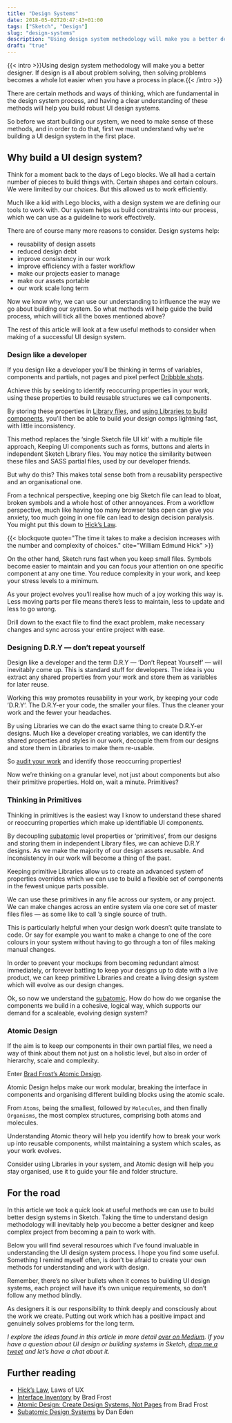 ```yaml
---
title: "Design Systems"
date: 2018-05-02T20:47:43+01:00
tags: ["Sketch", "Design"]
slug: "design-systems"
description: "Using design system methodology will make you a better designer. In this piece you’ll learn some key methods to help you design in systems."
draft: "true"
---
```


{{< intro >}}Using design system methodology will make you a better designer. If design is all about problem solving, then solving problems becomes a whole lot easier when you have a process in place.{{< /intro >}}

There are certain methods and ways of thinking, which are fundamental in the design system process, and having a clear understanding of these methods will help you build robust UI design systems.

So before we start building our system, we need to make sense of these methods, and in order to do that, first we must understand why we’re building a UI design system in the first place.


## Why build a UI design system?

Think for a moment back to the days of Lego blocks. We all had a certain number of pieces to build things with. Certain shapes and certain colours. We were limited by our choices. But this allowed us to work efficiently.

Much like a kid with Lego blocks, with a design system we are defining our tools to work with. Our system helps us build constraints into our process, which we can use as a guideline to work effectively.

There are of course many more reasons to consider. Design systems help:

- reusability of design assets
- reduced design debt
- improve consistency in our work
- improve efficiency with a faster workflow
- make our projects easier to manage
- make our assets portable
- our work scale long term


Now we know why, we can use our understanding to influence the way we go about building our system. So what methods will help guide the build process, which will tick all the boxes mentioned above?

The rest of this article will look at a few useful methods to consider when making of a successful UI design system.


### Design like a developer

If you design like a developer you’ll be thinking in terms of variables, components and partials, not pages and pixel perfect [Dribbble shots](https://blog.intercom.com/the-dribbblisation-of-design/).

Achieve this by seeking to identify reoccurring properties in your work, using these properties to build reusable structures we call components.

By storing these properties in [Library files](https://www.sketchapp.com/docs/libraries/), and [using Libraries to build components](https://blog.usejournal.com/using-sketch-libraries-to-build-a-better-ui-design-system-part-1-26f5660f3c98), you’ll then be able to build your design comps lightning fast, with little inconsistency.

This method replaces the ‘single Sketch file UI kit’ with a multiple file approach, Keeping UI components such as forms, buttons and alerts in independent Sketch Library files. You may notice the similarity between these files and SASS partial files, used by our developer friends.

But why do this? This makes total sense both from a reusability perspective and an organisational one.

From a technical perspective, keeping one big Sketch file can lead to bloat, broken symbols and a whole host of other annoyances. From a workflow perspective, much like having too many browser tabs open can give you anxiety, too much going in one file can lead to design decision paralysis. You might put this down to [Hick’s Law](https://lawsofux.com/hicks-law.html).

{{< blockquote quote="The time it takes to make a decision increases with the number and complexity of choices." cite="William Edmund Hick" >}}

On the other hand, Sketch runs fast when you keep small files. Symbols become easier to maintain and you can focus your attention on one specific component at any one time. You reduce complexity in your work, and keep your stress levels to a minimum.

As your project evolves you’ll realise how much of a joy working this way is. Less moving parts per file means there’s less to maintain, less to update and less to go wrong.

Drill down to the exact file to find the exact problem, make necessary changes and sync across your entire project with ease.


### Designing D.R.Y — don’t repeat yourself

Design like a developer and the term D.R.Y — ’Don’t Repeat Yourself’ — will inevitably come up. This is standard stuff for developers. The idea is you extract any shared properties from your work and store them as variables for later reuse.

Working this way promotes reusability in your work, by keeping your code ’D.R.Y’. The D.R.Y-er your code, the smaller your files. Thus the cleaner your work and the fewer your headaches.

By using Libraries we can do the exact same thing to create D.R.Y-er designs. Much like a developer creating variables, we can identify the shared properties and styles in our work, decouple them from our designs and store them in Libraries to make them re-usable.

So [audit your work](http://bradfrost.com/blog/post/interface-inventory/) and identify those reoccurring properties!

Now we’re thinking on a granular level, not just about components but also their primitive properties. Hold on, wait a minute. Primitives?


### Thinking in Primitives

Thinking in primitives is the easiest way I know to understand these shared or reoccurring properties which make up identifiable UI components.

By decoupling [subatomic](https://daneden.me/2018/01/05/subatomic-design-systems/) level properties or ‘primitives’, from our designs and storing them in independent Library files, we can achieve D.R.Y designs. As we make the majority of our design assets reusable. And inconsistency in our work will become a thing of the past.

Keeping primitive Libraries allow us to create an advanced system of properties overrides which we can use to build a flexible set of components in the fewest unique parts possible.

We can use these primitives in any file across our system, or any project. We can make changes across an entire system via one core set of master files files — as some like to call ’a single source of truth.

This is particularly helpful when your design work doesn’t quite translate to code. Or say for example you want to make a change to one of the core colours in your system without having to go through a ton of files making manual changes.

In order to prevent your mockups from becoming redundant almost immediately, or forever battling to keep your designs up to date with a live product, we can keep primitive Libraries and create a living design system which will evolve as our design changes.

Ok, so now we understand the [subatomic](https://daneden.me/2018/01/05/subatomic-design-systems/). How do how do we organise the components we build in a cohesive, logical way, which supports our demand for a scaleable, evolving design system?


### Atomic Design

If the aim is to keep our components in their own partial files, we need a way of think about them not just on a holistic level, but also in order of hierarchy, scale and complexity.

Enter [Brad Frost’s Atomic Design](http://bradfrost.com/blog/post/atomic-web-design/).

Atomic Design helps make our work modular, breaking the interface in components and organising different building blocks using the atomic scale.

From `Atoms`, being the smallest, followed by `Molecules`, and then finally `Organisms`, the most complex structures, comprising both atoms and molecules.

Understanding Atomic theory will help you identify how to break your work up into reusable components, whilst maintaining a system which scales, as your work evolves.

Consider using Libraries in your system, and Atomic design will help you stay organised, use it to guide your file and folder structure.


## For the road

In this article we took a quick look at useful methods we can use to build better design systems in Sketch. Taking the time to understand design methodology will inevitably help you become a better designer and keep complex project from becoming a pain to work with.

Below you will find several resources which I’ve found invaluable in understanding the UI design system process. I hope you find some useful. Something I remind myself often, is don’t be afraid to create your own methods for understanding and work with design.

Remember, there’s no silver bullets when it comes to building UI design systems, each project will have it’s own unique requirements, so don’t follow any method blindly.

As designers it is our responsibility to think deeply and consciously about the work we create. Putting out work which has a positive impact and genuinely solves problems for the long term.

_I explore the ideas found in this article in more detail [over on Medium](https://medium.com/@harrycresswell). If you have a question about UI design or building systems in Sketch, [drop me a tweet](https://twitter.com/harrycresswell) and let’s have a chat about it._


## Further reading

- [Hick’s Law](https://lawsofux.com/hicks-law.html), Laws of UX
- [Interface Inventory](http://bradfrost.com/blog/post/interface-inventory/) by Brad Frost
- [Atomic Design: Create Design Systems, Not Pages](https://www.youtube.com/watch?v=wcAl0VXYBGE) from Brad Frost
- [Subatomic Design Systems](https://daneden.me/2018/01/05/subatomic-design-systems/) by Dan Eden
